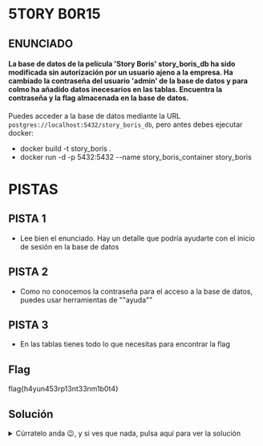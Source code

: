 # 5T0RY B0R15
## ENUNCIADO
<h4>
La base de datos de la película 'Story Boris' story_boris_db
ha sido modificada sin autorización por un usuario
ajeno a la empresa. Ha cambiado la contraseña del usuario
'admin' de la base de datos y para colmo ha añadido datos inecesarios
en las tablas. Encuentra la contraseña y la flag almacenada en la base de datos.</h4>

Puedes acceder a la base de datos mediante la URL `postgres://localhost:5432/story_boris_db`, pero antes debes ejecutar docker:
- docker build -t story_boris .
- docker run -d -p 5432:5432 --name story_boris_container story_boris


# PISTAS
## PISTA 1
- Lee bien el enunciado. Hay un detalle que podría ayudarte con el inicio de sesión en la base de datos
  
## PISTA 2
- Como no conocemos la contraseña para el acceso a la base de datos, puedes usar herramientas de ""ayuda""

## PISTA 3
- En las tablas tienes todo lo que necesitas para encontrar la flag

## Flag
flag{h4yun453rp13nt33nm1b0t4}

## Solución
<details>
    <summary> Cúrratelo anda 😉, y si ves que nada, pulsa aquí para ver la solución</summary>
    - Realizar ataque con hydra: hydra -l admin -P file.log postgres://localhost:5432/story_boris_db
    <br>
    - Conectar a la base de datos: psql -h localhost -U admin -d story_boris_db
    <br>
    - Realizar las consultas a las tablas para ver pistas en las columnas 'fl' y 'ag' de las tablas 'songs' y 'users'
</details>
